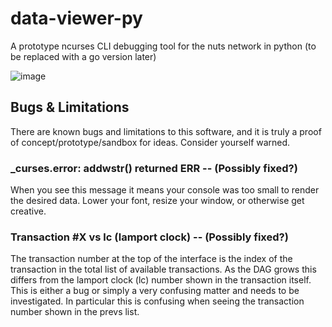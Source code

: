 # data-viewer-py
A prototype ncurses CLI debugging tool for the nuts network in python (to be replaced with a go version later)

![image](https://user-images.githubusercontent.com/773275/204584571-59614c62-3a5a-4c0b-a01d-6979c69d34e2.png)

## Bugs & Limitations

There are known bugs and limitations to this software, and it is truly a proof of concept/prototype/sandbox for ideas. Consider yourself warned.

### _curses.error: addwstr() returned ERR -- (Possibly fixed?)

When you see this message it means your console was too small to render the desired data. Lower your font, resize your window, or otherwise get creative.

### Transaction #X vs lc (lamport clock) -- (Possibly fixed?)

The transaction number at the top of the interface is the index of the transaction in the total list of available transactions. As the DAG grows this differs from the lamport clock (lc) number shown in the transaction itself. This is either a bug or simply a very confusing matter and needs to be investigated. In particular this is confusing when seeing the transaction number shown in the prevs list.
